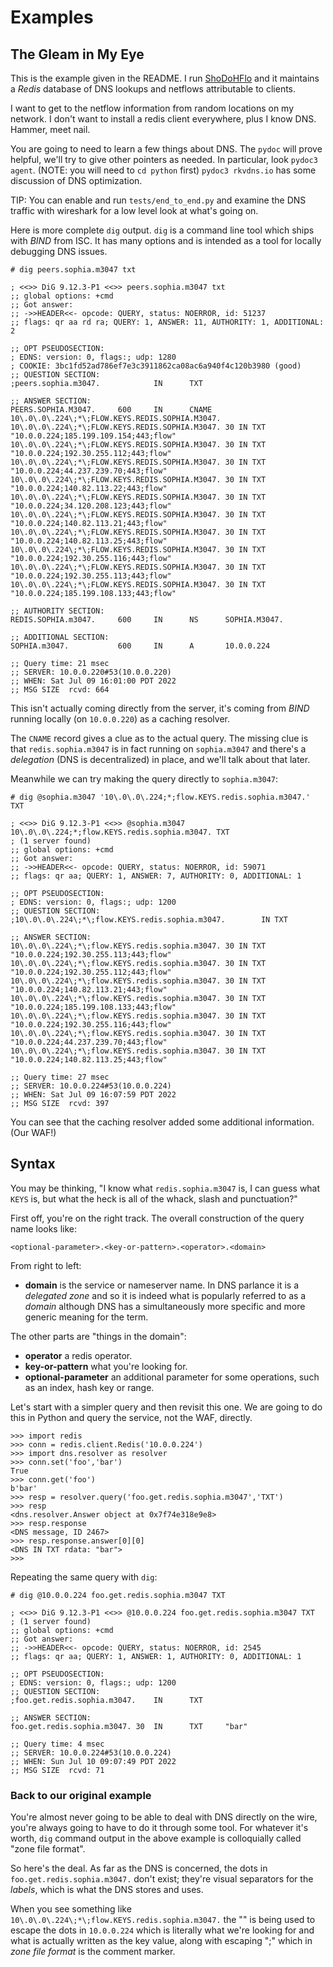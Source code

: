 # Examples

## The Gleam in My Eye

This is the example given in the README. I run [ShoDoHFlo](https://github.com/m3047/shodohflo) and it maintains a
_Redis_ database of DNS lookups and netflows attributable to clients.

I want to get to the netflow information from random locations on my network. I don't want to install a redis client
everywhere, plus I know DNS. Hammer, meet nail.

You are going to need to learn a few things about DNS. The `pydoc` will prove helpful, we'll try to give other pointers
as needed. In particular, look `pydoc3 agent`. (NOTE: you will need to `cd python` first) `pydoc3 rkvdns.io` has some
discussion of DNS optimization.

TIP: You can enable and run `tests/end_to_end.py` and examine the DNS traffic with wireshark for a low level look at
what's going on.

Here is more complete `dig` output. `dig` is a command line tool which ships with _BIND_ from ISC. It has many options
and is intended as a tool for locally debugging DNS issues.

```
# dig peers.sophia.m3047 txt

; <<>> DiG 9.12.3-P1 <<>> peers.sophia.m3047 txt
;; global options: +cmd
;; Got answer:
;; ->>HEADER<<- opcode: QUERY, status: NOERROR, id: 51237
;; flags: qr aa rd ra; QUERY: 1, ANSWER: 11, AUTHORITY: 1, ADDITIONAL: 2

;; OPT PSEUDOSECTION:
; EDNS: version: 0, flags:; udp: 1280
; COOKIE: 3bc1fd52ad786ef7e3c3911862ca08ac6a940f4c120b3980 (good)
;; QUESTION SECTION:
;peers.sophia.m3047.            IN      TXT

;; ANSWER SECTION:
PEERS.SOPHIA.M3047.     600     IN      CNAME   10\.0\.0\.224\;*\;FLOW.KEYS.REDIS.SOPHIA.M3047.
10\.0\.0\.224\;*\;FLOW.KEYS.REDIS.SOPHIA.M3047. 30 IN TXT "10.0.0.224;185.199.109.154;443;flow"
10\.0\.0\.224\;*\;FLOW.KEYS.REDIS.SOPHIA.M3047. 30 IN TXT "10.0.0.224;192.30.255.112;443;flow"
10\.0\.0\.224\;*\;FLOW.KEYS.REDIS.SOPHIA.M3047. 30 IN TXT "10.0.0.224;44.237.239.70;443;flow"
10\.0\.0\.224\;*\;FLOW.KEYS.REDIS.SOPHIA.M3047. 30 IN TXT "10.0.0.224;140.82.113.22;443;flow"
10\.0\.0\.224\;*\;FLOW.KEYS.REDIS.SOPHIA.M3047. 30 IN TXT "10.0.0.224;34.120.208.123;443;flow"
10\.0\.0\.224\;*\;FLOW.KEYS.REDIS.SOPHIA.M3047. 30 IN TXT "10.0.0.224;140.82.113.21;443;flow"
10\.0\.0\.224\;*\;FLOW.KEYS.REDIS.SOPHIA.M3047. 30 IN TXT "10.0.0.224;140.82.113.25;443;flow"
10\.0\.0\.224\;*\;FLOW.KEYS.REDIS.SOPHIA.M3047. 30 IN TXT "10.0.0.224;192.30.255.116;443;flow"
10\.0\.0\.224\;*\;FLOW.KEYS.REDIS.SOPHIA.M3047. 30 IN TXT "10.0.0.224;192.30.255.113;443;flow"
10\.0\.0\.224\;*\;FLOW.KEYS.REDIS.SOPHIA.M3047. 30 IN TXT "10.0.0.224;185.199.108.133;443;flow"

;; AUTHORITY SECTION:
REDIS.SOPHIA.m3047.     600     IN      NS      SOPHIA.M3047.

;; ADDITIONAL SECTION:
SOPHIA.m3047.           600     IN      A       10.0.0.224

;; Query time: 21 msec
;; SERVER: 10.0.0.220#53(10.0.0.220)
;; WHEN: Sat Jul 09 16:01:00 PDT 2022
;; MSG SIZE  rcvd: 664
```

This isn't actually coming directly from the server, it's coming from _BIND_ running locally (on `10.0.0.220`) as a caching resolver.

The `CNAME` record gives a clue as to the actual query. The missing clue is that `redis.sophia.m3047` is in fact running on
`sophia.m3047` and there's a _delegation_ (DNS is decentralized) in place, and we'll talk about that later.

Meanwhile we can try making the query directly to `sophia.m3047`:

```
# dig @sophia.m3047 '10\.0\.0\.224;*;flow.KEYS.redis.sophia.m3047.' TXT

; <<>> DiG 9.12.3-P1 <<>> @sophia.m3047 10\.0\.0\.224;*;flow.KEYS.redis.sophia.m3047. TXT
; (1 server found)
;; global options: +cmd
;; Got answer:
;; ->>HEADER<<- opcode: QUERY, status: NOERROR, id: 59071
;; flags: qr aa; QUERY: 1, ANSWER: 7, AUTHORITY: 0, ADDITIONAL: 1

;; OPT PSEUDOSECTION:
; EDNS: version: 0, flags:; udp: 1200
;; QUESTION SECTION:
;10\.0\.0\.224\;*\;flow.KEYS.redis.sophia.m3047.        IN TXT

;; ANSWER SECTION:
10\.0\.0\.224\;*\;flow.KEYS.redis.sophia.m3047. 30 IN TXT "10.0.0.224;192.30.255.113;443;flow"
10\.0\.0\.224\;*\;flow.KEYS.redis.sophia.m3047. 30 IN TXT "10.0.0.224;192.30.255.112;443;flow"
10\.0\.0\.224\;*\;flow.KEYS.redis.sophia.m3047. 30 IN TXT "10.0.0.224;140.82.113.21;443;flow"
10\.0\.0\.224\;*\;flow.KEYS.redis.sophia.m3047. 30 IN TXT "10.0.0.224;185.199.108.133;443;flow"
10\.0\.0\.224\;*\;flow.KEYS.redis.sophia.m3047. 30 IN TXT "10.0.0.224;192.30.255.116;443;flow"
10\.0\.0\.224\;*\;flow.KEYS.redis.sophia.m3047. 30 IN TXT "10.0.0.224;44.237.239.70;443;flow"
10\.0\.0\.224\;*\;flow.KEYS.redis.sophia.m3047. 30 IN TXT "10.0.0.224;140.82.113.25;443;flow"

;; Query time: 27 msec
;; SERVER: 10.0.0.224#53(10.0.0.224)
;; WHEN: Sat Jul 09 16:07:59 PDT 2022
;; MSG SIZE  rcvd: 397
```

You can see that the caching resolver added some additional information. (Our WAF!)

## Syntax

You may be thinking, "I know what `redis.sophia.m3047` is, I can guess what `KEYS` is, but what the heck is all of
the whack, slash and punctuation?"

First off, you're on the right track. The overall construction of the query name looks like:

    <optional-parameter>.<key-or-pattern>.<operator>.<domain>
    
From right to left:

* **domain** is the service or nameserver name. In DNS parlance it is a _delegated zone_ and so it is indeed what is popularly referred to as a _domain_ although DNS has a simultaneously more specific and more generic meaning for the term.

The other parts are "things in the domain":

* **operator** a redis operator.
* **key-or-pattern** what you're looking for.
* **optional-parameter** an additional parameter for some operations, such as an index, hash key or range.

Let's start with a simpler query and then revisit this one. We are going to do this in Python and query the service,
not the WAF, directly.

```
>>> import redis
>>> conn = redis.client.Redis('10.0.0.224')                         
>>> import dns.resolver as resolver
>>> conn.set('foo','bar')
True
>>> conn.get('foo')
b'bar'
>>> resp = resolver.query('foo.get.redis.sophia.m3047','TXT')
>>> resp
<dns.resolver.Answer object at 0x7f74e318e9e8>
>>> resp.response
<DNS message, ID 2467>
>>> resp.response.answer[0][0]
<DNS IN TXT rdata: "bar">
>>> 
```

Repeating the same query with `dig`:

```
# dig @10.0.0.224 foo.get.redis.sophia.m3047 TXT

; <<>> DiG 9.12.3-P1 <<>> @10.0.0.224 foo.get.redis.sophia.m3047 TXT
; (1 server found)
;; global options: +cmd
;; Got answer:
;; ->>HEADER<<- opcode: QUERY, status: NOERROR, id: 2545
;; flags: qr aa; QUERY: 1, ANSWER: 1, AUTHORITY: 0, ADDITIONAL: 1

;; OPT PSEUDOSECTION:
; EDNS: version: 0, flags:; udp: 1200
;; QUESTION SECTION:
;foo.get.redis.sophia.m3047.    IN      TXT

;; ANSWER SECTION:
foo.get.redis.sophia.m3047. 30  IN      TXT     "bar"

;; Query time: 4 msec
;; SERVER: 10.0.0.224#53(10.0.0.224)
;; WHEN: Sun Jul 10 09:07:49 PDT 2022
;; MSG SIZE  rcvd: 71
```

### Back to our original example

You're almost never going to be able to deal with DNS directly on the wire, you're always going to have to
do it through some tool. For whatever it's worth, `dig` command output in the above example is colloquially called
"zone file format".

So here's the deal. As far as the DNS is concerned, the dots in `foo.get.redis.sophia.m3047.` don't exist; they're
visual separators for the _labels_, which is what the DNS stores and uses.

When you see something like `10\.0\.0\.224\;*\;flow.KEYS.redis.sophia.m3047.` the "\" is being used to escape the dots
in `10.0.0.224` which is literally what we're looking for and what is actually written as the key value, along with
escaping ";" which in _zone file format_ is the comment marker.
